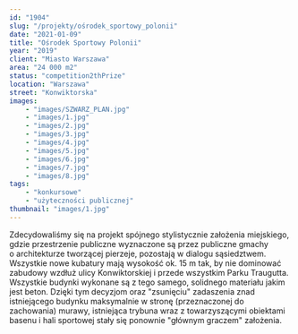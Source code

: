 ```yaml
---
id: "1904"
slug: "/projekty/ośrodek_sportowy_polonii"
date: "2021-01-09"
title: "Ośrodek Sportowy Polonii"
year: "2019"
client: "Miasto Warszawa"
area: "24 000 m2"
status: "competition2thPrize"
location: "Warszawa"
street: "Konwiktorska"
images: 
    - "images/SZWARZ_PLAN.jpg"
    - "images/1.jpg"
    - "images/2.jpg"
    - "images/3.jpg"
    - "images/4.jpg"    
    - "images/5.jpg"    
    - "images/6.jpg"    
    - "images/7.jpg"    
    - "images/8.jpg"    
tags: 
    - "konkursowe"
    - "użyteczności publicznej"
thumbnail: "images/1.jpg"
---
```

Zdecydowaliśmy się na projekt spójnego stylistycznie założenia miejskiego, gdzie przestrzenie publiczne wyznaczone są przez publiczne gmachy o&nbsp;architekturze tworzącej pierzeje, pozostają w&nbsp;dialogu sąsiedztwem. Wszystkie nowe kubatury mają wysokość ok. 15&nbsp;m tak, by nie dominować zabudowy wzdłuż ulicy Konwiktorskiej i&nbsp;przede wszystkim Parku Traugutta. Wszystkie budynki wykonane są z&nbsp;tego samego, solidnego materiału jakim jest beton. Dzięki tym decyzjom oraz "zsunięciu" zadaszenia znad istniejącego budynku maksymalnie w&nbsp;stronę (przeznaczonej do zachowania) murawy, istniejąca trybuna wraz z&nbsp;towarzyszącymi obiektami basenu i&nbsp;hali sportowej stały się ponownie "głównym graczem" założenia.
